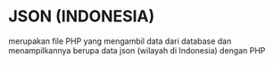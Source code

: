 # JSON (INDONESIA)
merupakan file PHP yang mengambil data dari database dan menampilkannya berupa data json (wilayah di Indonesia) dengan PHP
